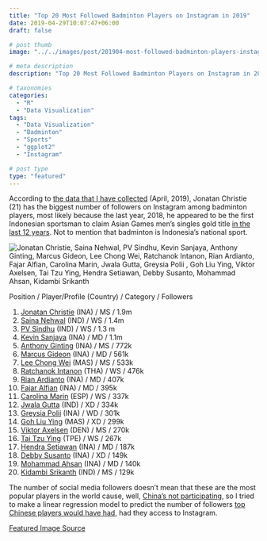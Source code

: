 ```yaml
---
title: "Top 20 Most Followed Badminton Players on Instagram in 2019"
date: 2019-04-29T10:07:47+06:00
draft: false

# post thumb
image: "../../images/post/201904-most-followed-badminton-players-instagram/00.jpg"

# meta description
description: "Top 20 Most Followed Badminton Players on Instagram in 2019"

# taxonomies
categories:
  - "R"
  - "Data Visualization"
tags:
  - "Data Visualization"
  - "Badminton"
  - "Sports"
  - "ggplot2"
  - "Instagram"

# post type
type: "featured"
---
```


According to [the data that I have collected](https://drive.google.com/open?id=1FiAZePuAncQGJMZ5Id42S6F1pp4qoR47) (April, 2019), Jonatan Christie (21) has the biggest number of followers on Instagram among badminton players, most likely because the last year, 2018, he appeared to be the first Indonesian sportsman to claim Asian Games men’s singles gold title [in the last 12 years](https://www.thejakartapost.com/news/2018/08/29/asian-games-underdog-jojo-makes-comeback-with-victory-in-badminton.html). Not to mention that badminton is Indonesia’s national sport.

![Jonatan Christie, Saina Nehwal, PV Sindhu, Kevin Sanjaya, Anthony Ginting, Marcus Gideon, Lee Chong Wei, Ratchanok Intanon, Rian Ardianto, Fajar Alfian, Carolina Marin, Jwala Gutta, Greysia Polii , Goh Liu Ying, Viktor Axelsen, Tai Tzu Ying, Hendra Setiawan, Debby Susanto, Mohammad Ahsan, Kidambi Srikanth](../../images/post/201904-most-followed-badminton-players-instagram/01.jpg?style=centerme)

Position / Player/Profile (Country) / Category / Followers
01. [Jonatan Christie](https://www.instagram.com/jonatanchristieofficial/) (INA) / MS / 1.9m
02. [Saina Nehwal](https://www.instagram.com/nehwalsaina/) (IND) / WS / 1.4m 
03. [PV Sindhu](https://www.instagram.com/pvsindhu1/) (IND) / WS / 1.3 m
04. [Kevin Sanjaya](https://www.instagram.com/kevin_sanjaya/) (INA) / MD / 1.1m
05. [Anthony Ginting](https://www.instagram.com/sinisukanthony/) (INA) / MS / 772k
06. [Marcus Gideon](https://www.instagram.com/marcusfernaldig/) (INA) / MD / 561k
07. [Lee Chong Wei](https://www.instagram.com/leechongweiofficial/) (MAS) / MS / 533k
08. [Ratchanok Intanon](https://www.instagram.com/ratchanokmay/) (THA) / WS / 476k
09. [Rian Ardianto](https://www.instagram.com/rianardianto/) (INA) / MD / 407k
10. [Fajar Alfian](https://www.instagram.com/fajaralfian95/) (INA) / MD / 395k
11. [Carolina Marin](https://www.instagram.com/carolinamarin/) (ESP) / WS / 337k
12. [Jwala Gutta](https://www.instagram.com/jwalagutta1/) (IND) / XD / 334k
13. [Greysia Polii](https://www.instagram.com/greyspolii/) (INA) / WD / 301k
14. [Goh Liu Ying](https://www.instagram.com/gohliuying/) (MAS) / XD / 299k
15. [Viktor Axelsen](https://www.instagram.com/viktoraxelsen/) (DEN) / MS / 270k
16. [Tai Tzu Ying](https://www.instagram.com/tai_tzuying/) (TPE) / WS / 267k
17. [Hendra Setiawan](https://www.instagram.com/hendrasansan/) (INA) / MD / 187k
18. [Debby Susanto](https://www.instagram.com/debbysusanto/) (INA) / XD / 149k
19. [Mohammad Ahsan](https://www.instagram.com/king.chayra/) (INA) / MD / 140k
20. [Kidambi Srikanth](https://www.instagram.com/srikanth_kidambi/) (IND) / MS / 129k

The number of social media followers doesn’t mean that these are the most popular players in the world cause, well, [China’s not participating](https://money.cnn.com/gallery/technology/2016/05/23/banned-china-10/index.html), so I tried to make a linear regression model to predict the number of followers [top Chinese players would have had](https://awaytodata.com/post/184387910165/lin-dan-instagram-followers), had they access to Instagram.


[Featured Image Source](https://pixabay.com/images/id-3088775/)

